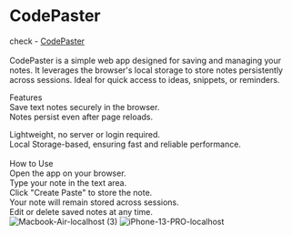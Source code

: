 # CodePaster

check - <a href='code-paster.vercel.app'>CodePaster</a><br/><br/>
CodePaster is a simple web app designed for saving and managing your notes. It leverages the browser's local storage to store notes persistently across sessions. Ideal for quick access to ideas, snippets, or reminders.<br/>


Features<br/>
Save text notes securely in the browser.<br/>
Notes persist even after page reloads.<br/>

Lightweight, no server or login required.<br/>
Local Storage-based, ensuring fast and reliable performance.<br/><br/>
How to Use<br/>
Open the app on your browser.<br/>
Type your note in the text area.<br/>
Click "Create Paste" to store the note.<br/>
Your note will remain stored across sessions.<br/>
Edit or delete saved notes at any time.<br/>
![Macbook-Air-localhost (3)](https://github.com/user-attachments/assets/01ac1755-7515-49ac-9b65-6c4b1d350548)
![iPhone-13-PRO-localhost](https://github.com/user-attachments/assets/35f9df4b-c7c8-471f-8f3e-0303e3211182)
